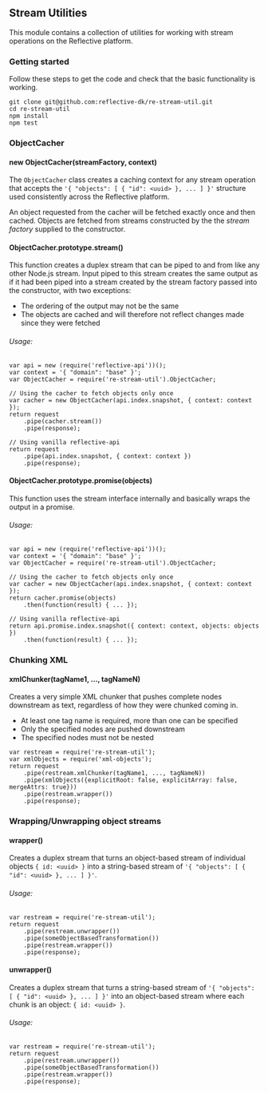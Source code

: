 ## Stream Utilities ##

This module contains a collection of utilities for working with stream operations
on the Reflective platform.

### Getting started ###

Follow these steps to get the code and check that the basic functionality is
working.

```
git clone git@github.com:reflective-dk/re-stream-util.git
cd re-stream-util
npm install
npm test
```

### ObjectCacher ###

#### new ObjectCacher(streamFactory, context) ####

The `ObjectCacher` class creates a caching context for any stream operation that
accepts the `'{ "objects": [ { "id": <uuid> }, ... ] }'` structure used
consistently across the Reflective platform.

An object requested from the cacher will be fetched exactly once and then
cached. Objects are fetched from streams constructed by the the _stream factory_
supplied to the constructor.

#### ObjectCacher.prototype.stream() ####

This function creates a duplex stream that can be piped to and from like any other
Node.js stream. Input piped to this stream creates the same output as if it had
been piped into a stream created by the stream factory passed into the
constructor, with two exceptions:

* The ordering of the output may not be the same
* The objects are cached and will therefore not reflect changes made since they
  were fetched

###### Usage: ######

```
var api = new (require('reflective-api'))();
var context = '{ "domain": "base" }';
var ObjectCacher = require('re-stream-util').ObjectCacher;

// Using the cacher to fetch objects only once
var cacher = new ObjectCacher(api.index.snapshot, { context: context });
return request
    .pipe(cacher.stream())
    .pipe(response);

// Using vanilla reflective-api
return request
    .pipe(api.index.snapshot, { context: context })
    .pipe(response);
```

#### ObjectCacher.prototype.promise(objects) ####

This function uses the stream interface internally and basically wraps the
output in a promise.

###### Usage: ######

```
var api = new (require('reflective-api'))();
var context = '{ "domain": "base" }';
var ObjectCacher = require('re-stream-util').ObjectCacher;

// Using the cacher to fetch objects only once
var cacher = new ObjectCacher(api.index.snapshot, { context: context });
return cacher.promise(objects)
    .then(function(result) { ... });

// Using vanilla reflective-api
return api.promise.index.snapshot({ context: context, objects: objects })
    .then(function(result) { ... });
```

### Chunking XML ###

#### xmlChunker(tagName1, ..., tagNameN) ####

Creates a very simple XML chunker that pushes complete nodes downstream
as text, regardless of how they were chunked coming in.

* At least one tag name is required, more than one can be specified
* Only the specified nodes are pushed downstream
* The specified nodes must not be nested

```
var restream = require('re-stream-util');
var xmlObjects = require('xml-objects');
return request
    .pipe(restream.xmlChunker(tagName1, ..., tagNameN))
    .pipe(xmlObjects({explicitRoot: false, explicitArray: false, mergeAttrs: true}))
    .pipe(restream.wrapper())
    .pipe(response);
```

### Wrapping/Unwrapping object streams ###

#### wrapper() ####

Creates a duplex stream that turns an object-based stream of individual objects
`{ id: <uuid> }` into a string-based stream of `'{ "objects":
[ { "id": <uuid> }, ... ] }'`.

###### Usage: ######

```
var restream = require('re-stream-util');
return request
    .pipe(restream.unwrapper())
    .pipe(someObjectBasedTransformation())
    .pipe(restream.wrapper())
    .pipe(response);
```

#### unwrapper() ####

Creates a duplex stream that turns a string-based stream of `'{ "objects":
[ { "id": <uuid> }, ... ] }'` into an object-based stream where each chunk is an
object: `{ id: <uuid> }`.

###### Usage: ######

```
var restream = require('re-stream-util');
return request
    .pipe(restream.unwrapper())
    .pipe(someObjectBasedTransformation())
    .pipe(restream.wrapper())
    .pipe(response);
```
